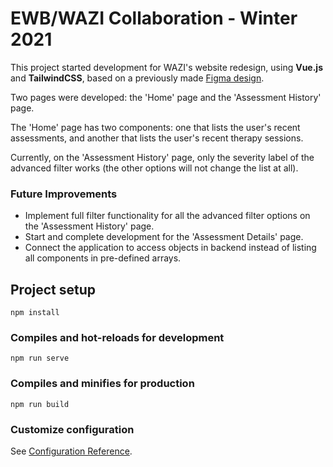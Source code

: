# EWB/WAZI Collaboration - Winter 2021

This project started development for WAZI's website redesign, using **Vue.js** and **TailwindCSS**, based on a previously made [Figma design](https://www.figma.com/file/QRVrR5BHyJPY4QGnqJwLwF/Wazi-Collab---EWB?node-id=607%3A813).

Two pages were developed: the 'Home' page and the 'Assessment History' page. 

The 'Home' page has two components: one that lists the user's recent assessments, and another that lists the user's recent therapy sessions. 

Currently, on the 'Assessment History' page, only the severity label of the advanced filter works (the other options will not change the list at all).  

### Future Improvements
* Implement full filter functionality for all the advanced filter options on the 'Assessment History' page. 
* Start and complete development for the 'Assessment Details' page.
* Connect the application to access objects in backend instead of listing all components in pre-defined arrays. 

## Project setup
```
npm install
```

### Compiles and hot-reloads for development
```
npm run serve
```

### Compiles and minifies for production
```
npm run build
```

### Customize configuration
See [Configuration Reference](https://cli.vuejs.org/config/).
